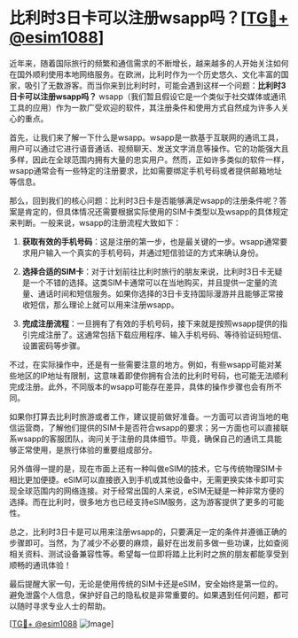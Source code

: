 # 比利时3日卡可以注册wsapp吗？[[TG💪+ @esim1088](https://t.me/s/esim1088)]

近年来，随着国际旅行的频繁和通信需求的不断增长，越来越多的人开始关注如何在国外顺利使用本地网络服务。在欧洲，比利时作为一个历史悠久、文化丰富的国家，吸引了无数游客。而当你来到比利时时，可能会遇到这样一个问题：**比利时3日卡可以注册wsapp吗？** wsapp（我们暂且假设它是一个类似于社交媒体或通讯工具的应用）作为一款广受欢迎的软件，其注册条件和使用方式自然成为许多人关心的重点。

首先，让我们来了解一下什么是wsapp。wsapp是一款基于互联网的通讯工具，用户可以通过它进行语音通话、视频聊天、发送文字消息等操作。它的功能强大且多样，因此在全球范围内拥有大量的忠实用户。然而，正如许多类似的软件一样，wsapp通常会有一些特定的注册要求，比如需要绑定手机号码或者提供邮箱地址等信息。

那么，回到我们的核心问题：比利时3日卡是否能够满足wsapp的注册条件呢？答案是肯定的，但具体情况还需要根据实际使用的SIM卡类型以及wsapp的具体规定来判断。一般来说，wsapp的注册流程大致如下：

1. **获取有效的手机号码**：这是注册的第一步，也是最关键的一步。wsapp通常要求用户输入一个真实的手机号码，并通过短信验证的方式来确认身份。
   
2. **选择合适的SIM卡**：对于计划前往比利时旅行的朋友来说，比利时3日卡无疑是一个不错的选择。这类SIM卡通常可以在当地购买，并且提供一定量的流量、通话时间和短信服务。如果你选择的3日卡支持国际漫游并且能够正常接收短信，那么理论上就可以用来注册wsapp。

3. **完成注册流程**：一旦拥有了有效的手机号码，接下来就是按照wsapp提供的指引完成注册了。这通常包括下载应用程序、输入手机号码、等待验证码短信、设置密码等步骤。

不过，在实际操作中，还是有一些需要注意的地方。例如，有些wsapp可能对某些地区的IP地址有限制，这意味着即使你拥有合法的比利时号码，也可能无法顺利完成注册。此外，不同版本的wsapp可能存在差异，具体的操作步骤也会有所不同。

如果你打算去比利时旅游或者工作，建议提前做好准备。一方面可以咨询当地的电信运营商，了解他们提供的SIM卡是否符合wsapp的要求；另一方面也可以直接联系wsapp的客服团队，询问关于注册的具体细节。毕竟，确保自己的通讯工具能够正常使用，是旅行体验的重要组成部分。

另外值得一提的是，现在市面上还有一种叫做eSIM的技术，它与传统物理SIM卡相比更加便捷。eSIM可以直接嵌入到手机或其他设备中，无需更换实体卡即可实现全球范围内的网络连接。对于经常出国的人来说，eSIM无疑是一种非常方便的选择。而在比利时，很多地方也已经支持eSIM服务，这为游客提供了更多的可能性。

总之，比利时3日卡是可以用来注册wsapp的，只要满足一定的条件并遵循正确的步骤即可。当然，为了减少不必要的麻烦，最好在出发前多做一些功课，比如查阅相关资料、测试设备兼容性等。希望每一位即将踏上比利时之旅的朋友都能享受到顺畅的通讯体验！

最后提醒大家一句，无论是使用传统的SIM卡还是eSIM，安全始终是第一位的。避免泄露个人信息，保护好自己的隐私权是非常重要的。如果遇到任何问题，都可以随时寻求专业人士的帮助。

[[TG💪+ @esim1088](https://t.me/s/esim1088) ![Image](https://i.postimg.cc/4NQfJmqS/Snipaste-2025-05-13-00-14-12.png)]